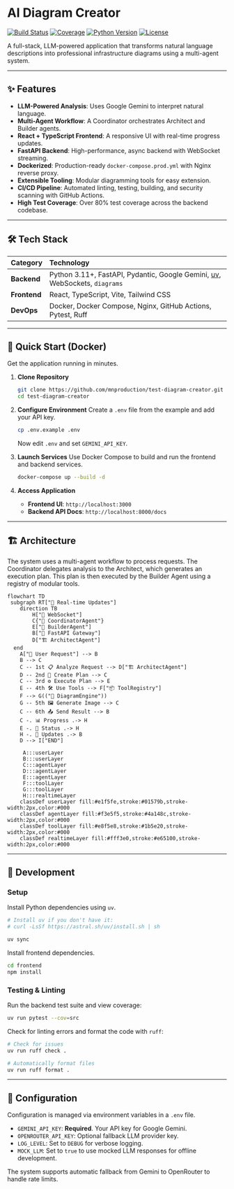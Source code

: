 # AI Diagram Creator

[![Build Status](https://img.shields.io/badge/CI%2FCD-Passing-brightgreen?style=for-the-badge&logo=githubactions)](https://github.com/mnproduction/test-diagram-creator)
[![Coverage](https://img.shields.io/badge/Coverage-82%25-blue?style=for-the-badge&logo=codecov)](https://codecov.io)
[![Python Version](https://img.shields.io/badge/Python-3.11%2B-blue?style=for-the-badge&logo=python)](https://www.python.org/)
[![License](https://img.shields.io/badge/License-MIT-purple?style=for-the-badge)](./LICENSE)

A full-stack, LLM-powered application that transforms natural language descriptions into professional infrastructure diagrams using a multi-agent system.


---

## ✨ Features

-   **LLM-Powered Analysis**: Uses Google Gemini to interpret natural language.
-   **Multi-Agent Workflow**: A Coordinator orchestrates Architect and Builder agents.
-   **React + TypeScript Frontend**: A responsive UI with real-time progress updates.
-   **FastAPI Backend**: High-performance, async backend with WebSocket streaming.
-   **Dockerized**: Production-ready `docker-compose.prod.yml` with Nginx reverse proxy. 
-   **Extensible Tooling**: Modular diagramming tools for easy extension.
-   **CI/CD Pipeline**: Automated linting, testing, building, and security scanning with GitHub Actions.
-   **High Test Coverage**: Over 80% test coverage across the backend codebase.

---

## 🛠️ Tech Stack

| Category     | Technology                                                                                                                                                             |
| :----------- | :--------------------------------------------------------------------------------------------------------------------------------------------------------------------- |
| **Backend**  | Python 3.11+, FastAPI, Pydantic, Google Gemini, [uv](https://github.com/astral-sh/uv), WebSockets, `diagrams`                                                             |
| **Frontend** | React, TypeScript, Vite, Tailwind CSS                                                                                                                                  |
| **DevOps**   | Docker, Docker Compose, Nginx, GitHub Actions, Pytest, Ruff                                                                                                            |

---

## 🚀 Quick Start (Docker)

Get the application running in minutes.

1.  **Clone Repository**
    ```bash
    git clone https://github.com/mnproduction/test-diagram-creator.git
    cd test-diagram-creator
    ```

2.  **Configure Environment**
    Create a `.env` file from the example and add your API key.
    ```bash
    cp .env.example .env
    ```
    Now edit `.env` and set `GEMINI_API_KEY`.

3.  **Launch Services**
    Use Docker Compose to build and run the frontend and backend services.
    ```bash
    docker-compose up --build -d
    ```

4.  **Access Application**
    -   **Frontend UI**: `http://localhost:3000`
    -   **Backend API Docs**: `http://localhost:8000/docs`

---

## 🏗️ Architecture

The system uses a multi-agent workflow to process requests. The Coordinator delegates analysis to the Architect, which generates an execution plan. This plan is then executed by the Builder Agent using a registry of modular tools.

```mermaid
flowchart TD
 subgraph RT["📡 Real-time Updates"]
    direction TB
        H["💬 WebSocket"]
        C{"🎯 CoordinatorAgent"}
        E["🔨 BuilderAgent"]
        B["🚀 FastAPI Gateway"]
        D["🏗️ ArchitectAgent"]
  end
    A["👤 User Request"] --> B
    B --> C
    C -- 1st 📋 Analyze Request --> D["🏗️ ArchitectAgent"]
    D -- 2nd 📝 Create Plan --> C
    C -- 3rd ⚙️ Execute Plan --> E
    E -- 4th 🛠️ Use Tools --> F["📦 ToolRegistry"]
    F --> G(("🎨 DiagramEngine"))
    G -- 5th 🖼️ Generate Image --> C
    C -- 6th 📤 Send Result --> B
    C -. 📊 Progress .-> H
    E -. 🔄 Status .-> H
    H -. 📢 Updates .-> B
    D --> I["END"]

     A:::userLayer
     B:::userLayer
     C:::agentLayer
     D:::agentLayer
     E:::agentLayer
     F:::toolLayer
     G:::toolLayer
     H:::realtimeLayer
    classDef userLayer fill:#e1f5fe,stroke:#01579b,stroke-width:2px,color:#000
    classDef agentLayer fill:#f3e5f5,stroke:#4a148c,stroke-width:2px,color:#000
    classDef toolLayer fill:#e8f5e8,stroke:#1b5e20,stroke-width:2px,color:#000
    classDef realtimeLayer fill:#fff3e0,stroke:#e65100,stroke-width:2px,color:#000
```

---

## 🧪 Development

### Setup

Install Python dependencies using `uv`.
```bash
# Install uv if you don't have it:
# curl -LsSf https://astral.sh/uv/install.sh | sh

uv sync
```

Install frontend dependencies.
```bash
cd frontend
npm install
```

### Testing & Linting

Run the backend test suite and view coverage:
```bash
uv run pytest --cov=src
```

Check for linting errors and format the code with `ruff`:
```bash
# Check for issues
uv run ruff check .

# Automatically format files
uv run ruff format .
```

---

## 🔐 Configuration

Configuration is managed via environment variables in a `.env` file.

-   `GEMINI_API_KEY`: **Required**. Your API key for Google Gemini.
-   `OPENROUTER_API_KEY`: Optional fallback LLM provider key.
-   `LOG_LEVEL`: Set to `DEBUG` for verbose logging.
-   `MOCK_LLM`: Set to `true` to use mocked LLM responses for offline development.

The system supports automatic fallback from Gemini to OpenRouter to handle rate limits.
